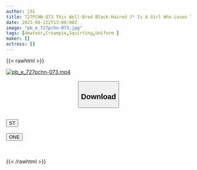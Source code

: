 ```yaml
---
author: j91
title: 727PCHN-073 This Well-Bred Black-Haired J* Is A Girl Who Loves To Feel Good, So She Pokes Her Hard And Finishes With A Vaginal Cum Shot!
date: 2023-08-222T13:00:00Z
image: "pb_e_727pchn-073.jpg"
tags: [Amateur,Creampie,Squirting,Uniform ]
maker: []
actress: []
---
```



{{< rawhtml >}}

<div class="video" data-videoid="QwRwLJw7rqt06pY">
    <a href="javascript:;">
        <img src="https://my.j91.asia/posts/pb_e_727pchn-073/pb_e_727pchn-073.jpg" width="WIDTH" height="HEIGHT" alt="pb_e_727pchn-073.mp4" loading="lazy">
    </a>
</div>

<script type="text/javascript" src="https://j91.asia/asset/on-demand-st.js"></script>

<br>
  <link rel="stylesheet" href="https://j91.asia/asset/bs5.css">
  
  <center>
  <button class="btn btn-primary" type="button" data-bs-toggle="collapse" data-bs-target=".multi-collapse" aria-expanded="false" aria-controls="multiCollapseExample1 multiCollapseExample2"><h2>Download</h2></button></center>
</p>
<div class="row">
  <div class="col">
    <div class="collapse multi-collapse" id="multiCollapseExample1">
      <div class="card card-body">
	      	      <br>
<div class="buttons">  
<a href="https://streamtape.to/v/QwRwLJw7rqt06pY"><button class="btn-hover color-3"><i class="fa fa-download"></i> ST</button></a></div>
    </div>
  </div>
</div>
  <div class="col">
    <div class="collapse multi-collapse" id="multiCollapseExample2">
      <div class="card card-body">
	      <br>
<div class="buttons">
    <a href="https://oneupload.to/uolp1n4mr83g"><button class="btn-hover color-9"><i class="fa fa-download"></i> ONE</button></a></div>
<br><br>
      </div>
    </div>
  </div>
</div>

{{< /rawhtml >}}
